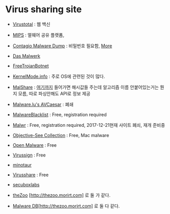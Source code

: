 # Virus sharing site
- [Virustotal](https://www.virustotal.com/ko) : 웹 백신
- [MIPS](https://github.com/MISP/MISP) : 멀웨어 공유 플랫폼, 

- [Contagio Malware Dump](http://contagiodump.blogspot.kr) : 비밀번호 필요함, [More](http://contagiodump.blogspot.kr/2010/11/links-and-resources-for-malware-samples.html)
- [Das Malwerk](http://dasmalwerk.eu) 
- [FreeTrojanBotnet](http://www.freetrojanbotnet.com)
- [KernelMode.info](http://www.kernelmode.info/forum/viewforum.php?f=16) : 주로 OS에 관련된 것이 많다.
- [MalShare](http://malshare.com) : [여기까지](http://malshare.com/daily/) 들어가면 해시값들 주는데 알고리즘 이름 안붙어있는거는 뭔지 모름, 따로 파싱안해도 API로 정보 제공
- [Malware.lu's AVCaesar](https://avcaesar.malware.lu) : 폐쇄
- [MalwareBlacklist](http://www.malwareblacklist.com/showMDL.php) : Free, registration required
- [Malwr](https://malwr.com) : Free, registration required, 2017-12-21현재 사이트 폐쇠, 재개 준비중
- [Objective-See Collection](https://objective-see.com/malware.html) : Free, Mac malware
- [Open Malware](http://openmalware.org) : Free
- [Virussign](http://www.virusign.com) : Free
- [minotaur](http://minotauranalysis.com/exetweet/)
- [Virusshare](https://virusshare.com) : Free
- [secuboxlabs](http://secuboxlabs.fr)

- [theZoo](ytisf.github.io/theZoo)   [http://thezoo.morirt.com] 로 둘 가 같다.
- [Malware DB](http://thezoo.morirt.com)[http://thezoo.morirt.com] 로 둘 다 같다.